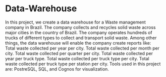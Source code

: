 # Data-Warehouse
In this project, we create a data warehouse for a Waste management company in Brazil. The company collects and recycles solid waste across major cities in the country of Brazil. The company operates hundreds of trucks of different types to collect and transport solid waste.
Among other things, the data warehouse will enable the company create reports like:
Total waste collected per year per city.
Total waste collected per month per city.
Total waste collected per quarter per city.
Total waste collected per year per truck type.
Total waste collected per truck type per city.
Total waste collected per truck type per station per city. 
Tools used in this project are: PostreSQL, SQL, and Cognos for visualization.
